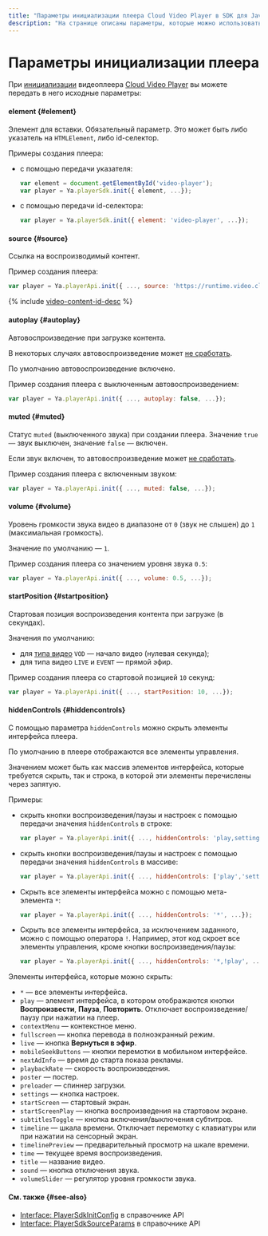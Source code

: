 ```yaml
---
title: "Параметры инициализации плеера Cloud Video Player в SDK для JavaScript"
description: "На странице описаны параметры, которые можно использовать при инициализации видеоплеера Cloud Video Player в SDK для JavaScript."
---
```


# Параметры инициализации плеера

При [инициализации](./index.md#initialize-player) видеоплеера [Cloud Video Player](../../concepts/player.md) вы можете передать в него исходные параметры:

#### element {#element}

Элемент для вставки. Обязательный параметр. Это может быть либо указатель на `HTMLElement`, либо id-селектор.

Примеры создания плеера:

* с помощью передачи указателя:

    ```javascript
    var element = document.getElementById('video-player');
    var player = Ya.playerSdk.init({ element, ...});
    ```
* с помощью передачи id-селектора:

    ```javascript
    var player = Ya.playerSdk.init({ element: 'video-player', ...});
    ```

#### source {#source}

Ссылка на воспроизводимый контент.

Пример создания плеера:

```javascript
var player = Ya.playerApi.init({ ..., source: 'https://runtime.video.cloud.yandex.net/player/{video_content_id}', ...});
```

{% include [video-content-id-desc](../../../_includes/video/video-content-id-desc.md) %}

#### autoplay {#autoplay}

Автовоспроизведение при загрузке контента.

В некоторых случаях автовоспроизведение может [не сработать](https://developer.chrome.com/blog/autoplay/).

По умолчанию автовоспроизведение включено.

Пример создания плеера с выключенным автовоспроизведением:

```javascript
var player = Ya.playerApi.init({ ..., autoplay: false, ...});
```

#### muted {#muted}

Статус `muted` (выключенного звука) при создании плеера. Значение `true` — звук выключен, значение `false` — включен.

Если звук включен, то автовоспроизведение может [не сработать](https://developer.chrome.com/blog/autoplay/).

Пример создания плеера с включенным звуком:

```javascript
var player = Ya.playerApi.init({ ..., muted: false, ...});
```

#### volume {#volume}

Уровень громкости звука видео в диапазоне от `0` (звук не слышен) до `1` (максимальная громкость).

Значение по умолчанию — `1`.

Пример создания плеера со значением уровня звука `0.5`:

```javascript
var player = Ya.playerApi.init({ ..., volume: 0.5, ...});
```

#### startPosition {#startposition}

Стартовая позиция воспроизведения контента при загрузке (в секундах).

Значения по умолчанию:

* для [типа видео](./player-state.md#video-type-desc) `VOD` — начало видео (нулевая секунда);
* для типа видео `LIVE` и `EVENT` — прямой эфир.

Пример создания плеера со стартовой позицией `10` секунд:

```javascript
var player = Ya.playerApi.init({ ..., startPosition: 10, ...});
```

#### hiddenControls {#hiddencontrols}

С помощью параметра `hiddenControls` можно скрыть элементы интерфейса плеера.

По умолчанию в плеере отображаются все элементы управления.

Значением может быть как массив элементов интерфейса, которые требуется скрыть, так и строка, в которой эти элементы перечислены через запятую.

Примеры:

* скрыть кнопки воспроизведения/паузы и настроек c помощью передачи значения `hiddenControls` в строке:

    ```javascript
    var player = Ya.playerApi.init({ ..., hiddenControls: 'play,settings', ...});
    ```

* скрыть кнопки воспроизведения/паузы и настроек c помощью передачи значения `hiddenControls` в массиве:

    ```javascript
    var player = Ya.playerApi.init({ ..., hiddenControls: ['play','settings'], ...});
    ```

* Скрыть все элементы интерфейса можно с помощью мета-элемента `*`:

    ```javascript
    var player = Ya.playerApi.init({ ..., hiddenControls: '*', ...});
    ```

* Скрыть все элементы интерфейса, за исключением заданного, можно с помощью оператора `!`. Например, этот код скроет все элементы управления, кроме кнопки воспроизведения/паузы:

    ```javascript
    var player = Ya.playerApi.init({ ..., hiddenControls: '*,!play', ...});
    ```

Элементы интерфейса, которые можно скрыть:

* `*` — все элементы интерфейса.
* `play` — элемент интерфейса, в котором отображаются кнопки **Воспроизвести**, **Пауза**, **Повторить**. Отключает воспроизведение/паузу при нажатии на плеер.
* `contextMenu` — контекстное меню.
* `fullscreen` — кнопка перевода в полноэкранный режим.
* `live` — кнопка **Вернуться в эфир**.
* `mobileSeekButtons` — кнопки перемотки в мобильном интерфейсе.
* `nextAdInfo` — время до старта показа рекламы.
* `playbackRate` — скорость воспроизведения.
* `poster` — постер.
* `preloader` — спиннер загрузки.
* `settings` — кнопка настроек.
* `startScreen` — стартовый экран.
* `startScreenPlay` — кнопка воспроизведения на стартовом экране.
* `subtitlesToggle` — кнопка включения/выключения субтитров.
* `timeline` — шкала времени. Отключает перемотку с клавиатуры или при нажатии на сенсорный экран.
* `timelinePreview` — предварительный просмотр на шкале времени.
* `time` — текущее время воспроизведения.
* `title` — название видео.
* `sound` — кнопка отключения звука.
* `volumeSlider` — регулятор уровня громкости звука.

#### См. также {#see-also}

* [Interface: PlayerSdkInitConfig](../../api-ref/javascript/interfaces/PlayerSdkInitConfig.md) в справочнике API
* [Interface: PlayerSdkSourceParams](../../api-ref/javascript/interfaces/PlayerSdkSourceParams.md) в справочнике API